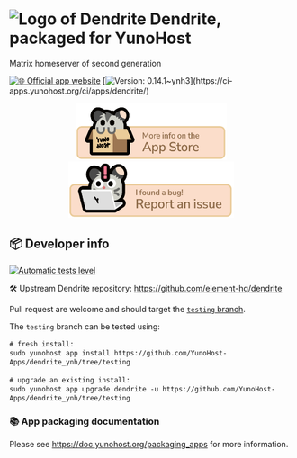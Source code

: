 <!--
N.B.: This README was automatically generated by <https://github.com/YunoHost/apps_tools/blob/main/readme_generator>
It shall NOT be edited by hand.
-->

<h1>
  <img src="https://raw.githubusercontent.com/YunoHost/apps/main/logos/dendrite.png" width="32px" alt="Logo of Dendrite">
  Dendrite, packaged for YunoHost
</h1>

Matrix homeserver of second generation

[![🌐 Official app website](https://img.shields.io/badge/Official_app_website-darkgreen?style=for-the-badge)](https://matrix.org/)
[![Version: 0.14.1~ynh3](https://img.shields.io/badge/Version-0.14.1~ynh3-rgba(0,150,0,1)?style=for-the-badge)](https://ci-apps.yunohost.org/ci/apps/dendrite/)

<div align="center">
<a href="https://apps.yunohost.org/app/dendrite"><img height="100px" src="https://github.com/YunoHost/yunohost-artwork/raw/refs/heads/main/badges/neopossum-badges/badge_more_info_on_the_appstore.svg"/></a>
<a href="https://github.com/YunoHost-Apps/dendrite_ynh/issues"><img height="100px" src="https://github.com/YunoHost/yunohost-artwork/raw/refs/heads/main/badges/neopossum-badges/badge_report_an_issue.svg"/></a>
</div>

## 📦 Developer info

[![Automatic tests level](https://apps.yunohost.org/badge/cilevel/dendrite)](https://ci-apps.yunohost.org/ci/apps/dendrite/)

🛠️ Upstream Dendrite repository: <https://github.com/element-hq/dendrite>

Pull request are welcome and should target the [`testing` branch](https://github.com/YunoHost-Apps/dendrite_ynh/tree/testing).

The `testing` branch can be tested using:
```
# fresh install:
sudo yunohost app install https://github.com/YunoHost-Apps/dendrite_ynh/tree/testing

# upgrade an existing install:
sudo yunohost app upgrade dendrite -u https://github.com/YunoHost-Apps/dendrite_ynh/tree/testing
```

### 📚 App packaging documentation

Please see <https://doc.yunohost.org/packaging_apps> for more information.